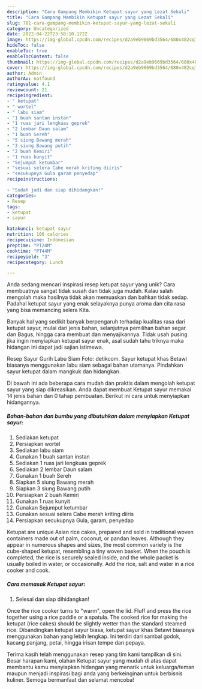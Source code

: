 ```yaml
---
description: "Cara Gampang Membikin Ketupat sayur yang Lezat Sekali"
title: "Cara Gampang Membikin Ketupat sayur yang Lezat Sekali"
slug: 781-cara-gampang-membikin-ketupat-sayur-yang-lezat-sekali
category: Uncategorized
date: 2022-04-22T23:58:10.172Z
image: https://img-global.cpcdn.com/recipes/d2a9eb9669bd3564/680x482cq70/ketupat-sayur-foto-resep-utama.jpg
hideToc: false
enableToc: true
enableTocContent: false
thumbnail: https://img-global.cpcdn.com/recipes/d2a9eb9669bd3564/680x482cq70/ketupat-sayur-foto-resep-utama.jpg
cover: https://img-global.cpcdn.com/recipes/d2a9eb9669bd3564/680x482cq70/ketupat-sayur-foto-resep-utama.jpg
author: Admin
authorAv: notfound
ratingvalue: 4.1
reviewcount: 21
recipeingredient:
- " ketupat"
- " wortel"
- " labu siam"
- "1 buah santan instan"
- "1 ruas jari lengkuas geprek"
- "2 lembar Daun salam"
- "1 buah Sereh"
- "5 siung Bawang merah"
- "3 siung Bawang putih"
- "2 buah Kemiri"
- "1 ruas kunyit"
- "Sejumput ketumbar"
- "sesuai selera Cabe merah kriting diiris"
- "secukupnya Gula garam penyedap"
recipeinstructions:

- "Sudah jadi dan siap dihidangkan!"
categories:
- Resep
tags:
- ketupat
- sayur

katakunci: ketupat sayur 
nutrition: 100 calories
recipecuisine: Indonesian
preptime: "PT24M"
cooktime: "PT44M"
recipeyield: "3"
recipecategory: Lunch

---
```





Anda sedang mencari inspirasi resep ketupat sayur yang unik? Cara membuatnya sangat tidak susah dan tidak juga mudah. Kalau salah mengolah maka hasilnya tidak akan memuaskan dan bahkan tidak sedap. Padahal ketupat sayur yang enak selayaknya punya aroma dan cita rasa yang bisa memancing selera Kita.





Banyak hal yang sedikit banyak berpengaruh terhadap kualitas rasa dari ketupat sayur, mulai dari jenis bahan, selanjutnya pemilihan bahan segar dan Bagus, hingga cara membuat dan menyajikannya. Tidak usah pusing jika ingin menyiapkan ketupat sayur enak,      asal sudah tahu triknya maka hidangan ini dapat jadi sajian istimewa.














Resep Sayur Gurih Labu Siam Foto: detikcom. Sayur ketupat khas Betawi biasanya menggunakan labu siam sebagai bahan utamanya. Pindahkan sayur ketupat dalam mangkuk dan hidangkan.






Di bawah ini ada beberapa cara mudah dan praktis dalam mengolah ketupat sayur yang siap dikreasikan. Anda dapat membuat Ketupat sayur memakai 14 jenis bahan dan 0 tahap pembuatan. Berikut ini cara untuk menyiapkan hidangannya.

<!--inarticleads1-->

##### Bahan-bahan dan bumbu yang dibutuhkan dalam menyiapkan Ketupat sayur:

1. Sediakan  ketupat
1. Persiapkan  wortel
1. Sediakan  labu siam
1. Gunakan 1 buah santan instan
1. Sediakan 1 ruas jari lengkuas geprek
1. Sediakan 2 lembar Daun salam
1. Gunakan 1 buah Sereh
1. Siapkan 5 siung Bawang merah
1. Siapkan 3 siung Bawang putih
1. Persiapkan 2 buah Kemiri
1. Gunakan 1 ruas kunyit
1. Gunakan Sejumput ketumbar
1. Gunakan sesuai selera Cabe merah kriting diiris
1. Persiapkan secukupnya Gula, garam, penyedap


Ketupat are unique Asian rice cakes, prepared and sold in traditional woven containers made out of palm, coconut, or pandan leaves. Although they appear in numerous shapes and sizes, the most common variety is the cube-shaped ketupat, resembling a tiny woven basket. When the pouch is completed, the rice is securely sealed inside, and the whole packet is usually boiled in water, or occasionally. Add the rice, salt and water in a rice cooker and cook. 

<!--inarticleads2-->

##### Cara memasak Ketupat sayur:


1. Selesai dan siap dihidangkan!

Once the rice cooker turns to &#34;warm&#34;, open the lid. Fluff and press the rice together using a rice paddle or a spatula. The cooked rice for making the ketupat (rice cakes) should be slightly wetter than the standard steamed rice. Dibandingkan ketupat sayur biasa, ketupat sayur khas Betawi biasanya menggunakan bahan yang lebih lengkap. Ini terdiri dari sambal godok, kacang panjang, petai, hingga irisan tempe dan pepaya. 

Terima kasih telah menggunakan resep yang tim kami tampilkan di sini. Besar harapan kami, olahan Ketupat sayur yang mudah di atas dapat membantu kamu menyiapkan hidangan yang menarik untuk keluarga/teman maupun menjadi inspirasi bagi anda yang berkeinginan untuk berbisnis kuliner. Semoga bermanfaat dan selamat mencoba!
